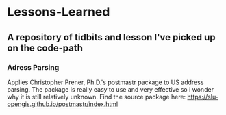 # Lessons-Learned
## A repository of tidbits and lesson I've picked up on the code-path

### Adress Parsing
Applies Christopher Prener, Ph.D.'s postmastr package to US address parsing. The package is really easy to use and very effective so i wonder why it is still relatively unknown. Find the source package here: https://slu-opengis.github.io/postmastr/index.html


